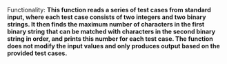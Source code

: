 Functionality: **This function reads a series of test cases from standard input, where each test case consists of two integers and two binary strings. It then finds the maximum number of characters in the first binary string that can be matched with characters in the second binary string in order, and prints this number for each test case. The function does not modify the input values and only produces output based on the provided test cases.**